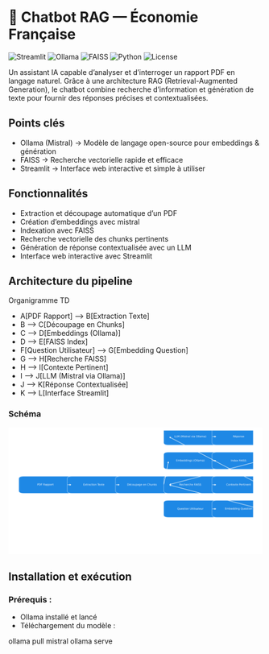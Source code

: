 # 🤖 Chatbot RAG — Économie Française  

![Streamlit](https://img.shields.io/badge/Made%20with-Streamlit-FF4B4B?logo=streamlit&logoColor=white)
![Ollama](https://img.shields.io/badge/Powered%20by-Ollama-000000?logo=openai&logoColor=white)
![FAISS](https://img.shields.io/badge/Vector%20Search-FAISS-0055A4?logo=apache&logoColor=white)
![Python](https://img.shields.io/badge/Python-3.11+-3776AB?logo=python&logoColor=white)
![License](https://img.shields.io/badge/License-MIT-green)


Un assistant IA capable d’analyser et d’interroger un rapport PDF en langage naturel.
Grâce à une architecture RAG (Retrieval-Augmented Generation), le chatbot combine recherche d’information et génération de texte pour fournir des réponses précises et contextualisées.

## Points clés
- Ollama (Mistral) → Modèle de langage open-source pour embeddings & génération
- FAISS → Recherche vectorielle rapide et efficace
- Streamlit → Interface web interactive et simple à utiliser

## Fonctionnalités
- Extraction et découpage automatique d’un PDF
- Création d’embeddings avec mistral
- Indexation avec FAISS
- Recherche vectorielle des chunks pertinents
- Génération de réponse contextualisée avec un LLM
- Interface web interactive avec Streamlit

## Architecture du pipeline
Organigramme TD
   - A[PDF Rapport] --> B[Extraction Texte]
   - B --> C[Découpage en Chunks]
   -  C --> D[Embeddings (Ollama)]
   -  D --> E[FAISS Index]
   -  F[Question Utilisateur] --> G[Embedding Question]
   -  G --> H[Recherche FAISS]
   - H --> I[Contexte Pertinent]
   - I --> J[LLM (Mistral via Ollama)]
   - J --> K[Réponse Contextualisée]
   - K --> L[Interface Streamlit]
### Schéma
![Pipeline RAG](images/Pipeline_rag_chatbot_dark.png)

## Installation et exécution
### Prérequis :
- Ollama installé et lancé
- Téléchargement du modèle :

ollama pull mistral
ollama serve

